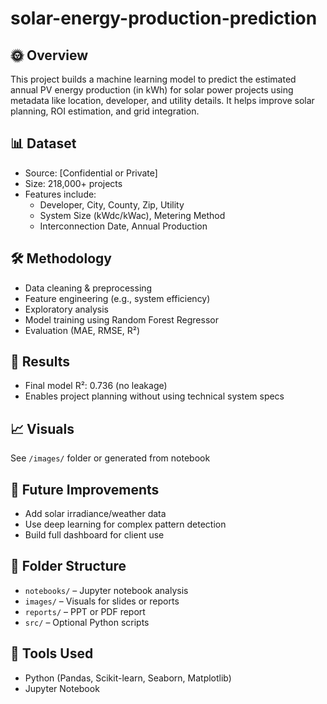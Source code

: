 # solar-energy-production-prediction
## 🌞 Overview
This project builds a machine learning model to predict the estimated annual PV energy production (in kWh) for solar power projects using metadata like location, developer, and utility details. It helps improve solar planning, ROI estimation, and grid integration.

## 📊 Dataset
- Source: [Confidential or Private]
- Size: 218,000+ projects
- Features include:
  - Developer, City, County, Zip, Utility
  - System Size (kWdc/kWac), Metering Method
  - Interconnection Date, Annual Production

## 🛠️ Methodology
- Data cleaning & preprocessing
- Feature engineering (e.g., system efficiency)
- Exploratory analysis
- Model training using Random Forest Regressor
- Evaluation (MAE, RMSE, R²)

## 🎯 Results
- Final model R²: 0.736 (no leakage)
- Enables project planning without using technical system specs

## 📈 Visuals
See `/images/` folder or generated from notebook

## 🔮 Future Improvements
- Add solar irradiance/weather data
- Use deep learning for complex pattern detection
- Build full dashboard for client use

## 📁 Folder Structure
- `notebooks/` – Jupyter notebook analysis
- `images/` – Visuals for slides or reports
- `reports/` – PPT or PDF report
- `src/` – Optional Python scripts

## 🤖 Tools Used
- Python (Pandas, Scikit-learn, Seaborn, Matplotlib)
- Jupyter Notebook
